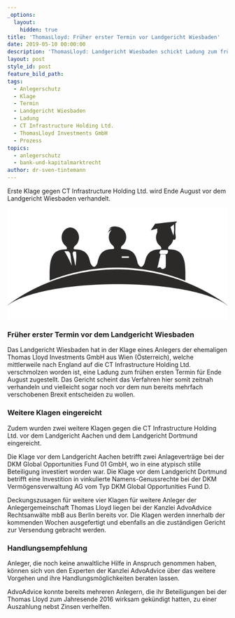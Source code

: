```yaml
---
_options:
  layout:
    hidden: true
title: 'ThomasLloyd: Früher erster Termin vor Landgericht Wiesbaden'
date: 2019-05-10 00:00:00
description: 'ThomasLloyd: Landgericht Wiesbaden schickt Ladung zum frühen ersten Termin'
layout: post
style_id: post
feature_bild_path:
tags:
  - Anlegerschutz
  - Klage
  - Termin
  - Landgericht Wiesbaden
  - Ladung
  - CT Infrastructure Holding Ltd.
  - ThomasLloyd Investments GmbH
  - Prozess
topics:
  - anlegerschutz
  - bank-und-kapitalmarktrecht
author: dr-sven-tintemann
---
```


Erste Klage gegen CT Infrastructure Holding Ltd. wird Ende August vor dem Landgericht Wiesbaden verhandelt.&nbsp;

![Richterbank - Foto Pixabay](/uploads/academia-1293362-640-2.png "Landgericht Wiesbaden machten frühen ersten Termin")

### Fr&uuml;her erster Termin vor dem Landgericht Wiesbaden

Das Landgericht Wiesbaden hat in der Klage eines Anlegers der ehemaligen Thomas Lloyd Investments GmbH aus Wien (&Ouml;sterreich), welche mittlerweile nach England auf die CT Infrastructure Holding Ltd. verschmolzen worden ist, eine Ladung zum fr&uuml;hen ersten Termin f&uuml;r Ende August zugestellt. Das Gericht scheint das Verfahren hier somit zeitnah verhandeln und vielleicht sogar noch vor dem nun bereits mehrfach verschobenen Brexit entscheiden zu wollen.&nbsp;

### Weitere Klagen eingereicht

Zudem wurden zwei weitere Klagen gegen die CT Infrastructure Holding Ltd. vor dem Landgericht Aachen und dem Landgericht Dortmund eingereicht.

Die Klage vor dem Landgericht Aachen betrifft zwei Anlagevertr&auml;ge bei der DKM Global Opportunities Fund 01 GmbH, wo in eine atypisch stille Beteiligung investiert worden war. Die Klage vor dem Landgericht Dortmund betrifft eine Investition in vinkulierte Namens-Genussrechte bei der DKM Verm&ouml;gensverwaltung AG vom Typ DKM Global Opportunities Fund D.

Deckungszusagen f&uuml;r weitere vier Klagen f&uuml;r weitere Anleger der Anlegergemeinschaft Thomas Lloyd liegen bei der Kanzlei AdvoAdvice Rechtsanw&auml;lte mbB aus Berlin bereits vor. Die Klagen werden innerhalb der kommenden Wochen ausgefertigt und ebenfalls an die zust&auml;ndigen Gericht zur Versendung gebracht werden.

### Handlungsempfehlung

Anleger, die noch keine anwaltliche Hilfe in Anspruch genommen haben, k&ouml;nnen sich von den Experten der Kanzlei AdvoAdvice &uuml;ber das weitere Vorgehen und ihre Handlungsm&ouml;glichkeiten beraten lassen.

AdvoAdvice konnte bereits mehreren Anlegern, die ihr Beteiligungen bei der Thomas Lloyd zum Jahresende 2016 wirksam gek&uuml;ndigt hatten, zu einer Auszahlung nebst Zinsen verhelfen.